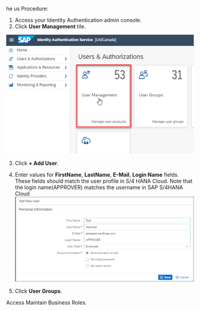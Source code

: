 he us
Procedure:

1. Access your Identity Authentication admin console.
2. Click **User Management** tile.

![alt text](images/iasusermanagement.png)

3. Click **+ Add User**.
4. Enter values for **FirstName**, **LastName**, **E-Mail**, **Login Name** fields.  These fields should match the user profile in S/4 HANA Cloud. 
Note that the login name(APPROVER) matches the username in SAP S/4HANA Cloud 
![alt text](images/iasadduser.png)

5. Click **User Groups**.

Access Maintain Business Roles.
